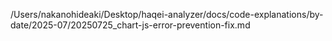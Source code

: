 /Users/nakanohideaki/Desktop/haqei-analyzer/docs/code-explanations/by-date/2025-07/20250725_chart-js-error-prevention-fix.md